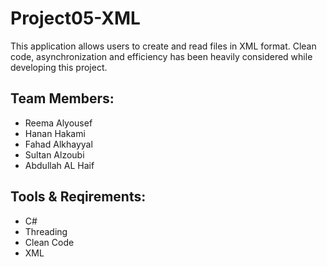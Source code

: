 # Project05-XML

This application allows users to create and read files in XML format. Clean code, asynchronization and efficiency has been heavily considered while developing this project.

## Team Members:

* Reema Alyousef
* Hanan Hakami
* Fahad Alkhayyal
* Sultan Alzoubi
* Abdullah AL Haif


## Tools & Reqirements:
- C#
- Threading
- Clean Code
- XML
